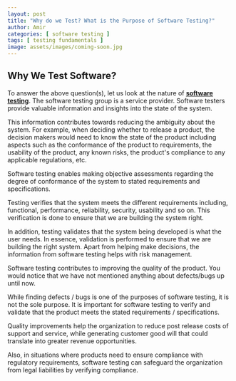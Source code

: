 ```yaml
---
layout: post
title: "Why do we Test? What is the Purpose of Software Testing?"
author: Amir
categories: [ software testing ]
tags: [ testing fundamentals ]
image: assets/images/coming-soon.jpg
---
```


## Why We Test Software?

To answer the above question(s), let us look at the nature of **[software testing](http://www.testingexcellence.com/software-testing-beginners-guide-effective-testing/)**. The software testing group is a service provider. Software testers provide valuable information and insights into the state of the system.

This information contributes towards reducing the ambiguity about the system. For example, when deciding whether to release a product, the decision makers would need to know the state of the product including aspects such as the conformance of the product to requirements, the usability of the product, any known risks, the product's compliance to any applicable regulations, etc.

Software testing enables making objective assessments regarding the degree of conformance of the system to stated requirements and specifications.

Testing verifies that the system meets the different requirements including, functional, performance, reliability, security, usability and so on. This verification is done to ensure that we are building the system right.

In addition, testing validates that the system being developed is what the user needs. In essence, validation is performed to ensure that we are building the right system. Apart from helping make decisions, the information from software testing helps with risk management.

Software testing contributes to improving the quality of the product. You would notice that we have not mentioned anything about defects/bugs up until now.

While finding defects / bugs is one of the purposes of software testing, it is not the sole purpose. It is important for software testing to verify and validate that the product meets the stated requirements / specifications.

Quality improvements help the organization to reduce post release costs of support and service, while generating customer good will that could translate into greater revenue opportunities.

Also, in situations where products need to ensure compliance with regulatory requirements, software testing can safeguard the organization from legal liabilities by verifying compliance.